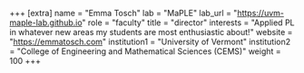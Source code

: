 +++
[extra]
name = "Emma Tosch"
lab = "MaPLE"
lab_url = "https://uvm-maple-lab.github.io"
role = "faculty"
title = "director"
interests = "Applied PL in whatever new areas my students are most enthusiastic about!"
website = "https://emmatosch.com"
institution1 = "University of Vermont"
institution2 = "College of Engineering and Mathematical Sciences (CEMS)"
weight = 100
+++